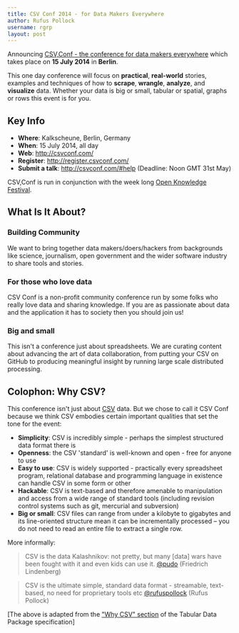 ```yaml
---
title: CSV Conf 2014 - for Data Makers Everywhere
author: Rufus Pollock
username: rgrp
layout: post
---
```


Announcing [CSV,Conf - the conference for data makers everywhere][conf] which
takes place on **15 July 2014** in **Berlin**.

This one day conference will focus on **practical**, **real-world** stories,
examples and techniques of how to **scrape**, **wrangle**, **analyze**, and
**visualize** data. Whether your data is big or small, tabular or spatial,
graphs or rows this event is for you.

[conf]: http://csvconf.com/

## Key Info

* **Where**: Kalkscheune, Berlin, Germany
* **When**: 15 July 2014, all day
* **Web**: <http://csvconf.com/>
* **Register**: <http://register.csvconf.com/>
* **Submit a talk**: <http://csvconf.com/#help> (Deadline: Noon GMT 31st May)

CSV,Conf is run in conjunction with the week long [Open Knowledge Festival][okfestival].

[okfestival]: http://okfestival.org

## What Is It About?

### Building Community

We want to bring together data makers/doers/hackers from backgrounds like
science, journalism, open government and the wider software industry to share
tools and stories.

### For those who love data

CSV Conf is a non-profit community conference run by some folks who really love
data and sharing knowledge. If you are as passionate about data and the
application it has to society then you should join us!

### Big and small

This isn't a conference just about spreadsheets. We are curating content about
advancing the art of data collaboration, from putting your CSV on GitHub to
producing meaningful insight by running large scale distributed processing.

## Colophon: Why CSV?

This conference isn't just about [CSV][csv] data. But we chose to call it CSV
Conf because we think CSV embodies certain important qualities that set the
tone for the event:

* **Simplicity**: CSV is incredibly simple - perhaps the simplest structured data
  format there is
* **Openness**: the CSV 'standard' is well-known and open - free for anyone to use
* **Easy to use**: CSV is widely supported - practically every spreadsheet
  program, relational database and programming language in existence can handle
  CSV in some form or other
* **Hackable**: CSV is text-based and therefore amenable to manipulation and access
  from a wide range of standard tools (including revision control systems such
  as git, mercurial and subversion)
* **Big or small**: CSV files can range from under a kilobyte to gigabytes and its
  line-oriented structure mean it can be incrementally processed – you do not
  need to read an entire file to extract a single row.

More informally:

> CSV is the data Kalashnikov: not pretty, but many [data] wars have been
> fought with it and even kids can use it. [@pudo](http://pudo.org/) (Friedrich Lindenberg)

> CSV is the ultimate simple, standard data format - streamable, text-based, no
> need for proprietary tools etc [@rufuspollock](http://rufuspollock.org/) (Rufus Pollock)

[The above is adapted from the ["Why CSV" section][why] of the Tabular Data
Package specification]

[why]: http://dataprotocols.org/tabular-data-package/#why-csv
[csv]: http://data.okfn.org/doc/csv

